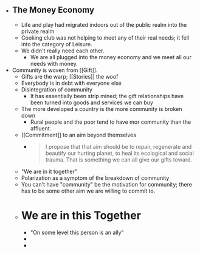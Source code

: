 - The Money Economy
	-
	- Life and play had migrated indoors out of the public realm into the private realm
	- Cooking club was not helping to meet any of their real needs; it fell into the category of Leisure.
	- We didn't really need each other.
		- We are all plugged into the money economy and we meet all our needs with money.
- Community is woven from [[Gift]].
	- Gifts are the warp; [[Stories]] the woof
	- Everybody is in debt with everyone else
	- Disintegration of community
		- It has essentially been strip mined; the gift relationships have been turned into goods and services we can buy
	- The more developed a country is the more community is broken down
		- Rural people and the poor tend to have mor community than the affluent.
	- [[Commitment]] to an aim beyond themselves
		- > I propose that that aim should be to repair, regenerate and beautify our hurting planet, to heal its ecological and social trauma. That is something we can all give our gifts toward.
	- "We are in it together"
	- Polarization as a symptom of the breakdown of community
	- You can't have "community" be the motivation for community; there has to be some other aim we are willing to commit to.
	- # We are in this Together
		- "On some level this person is an ally"
		-
		-